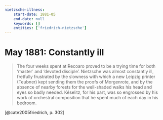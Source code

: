 ```yaml
---
nietzsche-illness:
    start-date: 1881-05
    end-date: null
    keywords: []
    entities: ['friedrich-nietzsche']
---
```


# May 1881: Constantly ill

> The four weeks spent at Recoaro proved to be a trying time for both ‘master’
> and ‘devoted disciple’. Nietzsche was almost constantly ill, fretfully
> frustrated by the slowness with which a new Leipzig printer (Teubner) kept
> sending them the proofs of Morgenrote, and by the absence of nearby forests
> for the well-shaded walks his head and eyes so badly needed. Késelitz, for
> his part, was so engrossed by his work of orchestral composition that he
> spent much of each day in his bedroom.

[@cate2005friedrich, p. 302]
